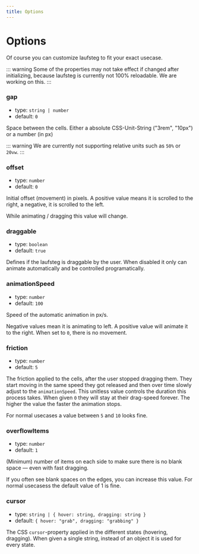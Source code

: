 ```yaml
---
title: Options
---
```


# Options

Of course you can customize laufsteg to fit your exact usecase.

::: warning
Some of the properties may not take effect if changed after initializing, because laufsteg is currently not 100% reloadable. We are working on this.
:::

### gap

- type: `string | number`
- default: `0`

Space between the cells. Either a absolute CSS-Unit-String ("3rem", "10px") or a number (in px)

::: warning
We are currently not supporting relative units such as `50%` or `20vw`.
:::

### offset

- type: `number`
- default: `0`

Initial offset (movement) in pixels. A positive value means it is scrolled to the right, a negative, it is scrolled to the left.

While animating / dragging this value will change.

### draggable

- type: `boolean`
- default: `true`

Defines if the laufsteg is draggable by the user. When disabled it only can animate automatically and be controlled programatically.

### animationSpeed

- type: `number`
- default: `100`

Speed of the automatic animation in px/s.

Negative values mean it is animating to left. A positive value will animate it to the right. When set to `0`, there is no movement.

### friction

- type: `number`
- default: `5`

The friction applied to the cells, after the user stopped dragging them. They start moving in the same speed they got released and then over time slowly adjust to the `animationSpeed`.
This unitless value controls the duration this process takes. When given `0` they will stay at their drag-speed forever. The higher the value the faster the animation stops.

For normal usecases a value between `5` and `10` looks fine.

### overflowItems

- type: `number`
- default: `1`

(Minimum) number of items on each side to make sure there is no blank space — even with fast dragging.

If you often see blank spaces on the edges, you can increase this value. For normal usecasess the default value of 1 is fine.

### cursor

- type: `string | { hover: string, dragging: string }`
- default: `{ hover: "grab", dragging: "grabbing" }`

The CSS `cursor`-property applied in the different states (hovering, dragging). When given a single string, instead of an object it is used for every state.
